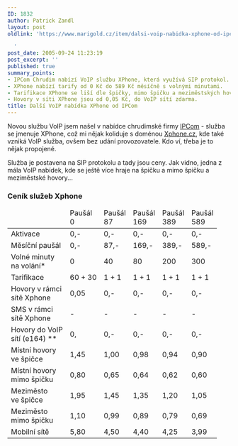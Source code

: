 ```yaml
---
ID: 1832
author: Patrick Zandl
layout: post
oldlink: 'https://www.marigold.cz/item/dalsi-voip-nabidka-xphone-od-ipcom

  '
post_date: 2005-09-24 11:23:19
post_excerpt: ''
published: true
summary_points:
- IPCom Chrudim nabízí VoIP službu XPhone, která využívá SIP protokol.
- XPhone nabízí tarify od 0 Kč do 589 Kč měsíčně s volnými minutami.
- Tarifikace XPhone se liší dle špičky, mimo špičku a meziměstských hovorů.
- Hovory v síti XPhone jsou od 0,05 Kč, do VoIP sítí zdarma.
title: Další VoIP nabídka XPhone od IPCom
---
```


<p>Novou službu VoIP jsem našel v nabídce chrudimské firmy <a href="http://www.ipcom.cz">IPCom</a> - služba se jmenuje XPhone, což mi nějak koliduje s doménou <a href="http://www.Xphone.cz">Xphone.cz</a>, kde také vzniká VoIP služba, ovšem bez udání provozovatele. Kdo ví, třeba je to nějak propojené. </p>

<p>Služba je postavena na SIP protokolu a tady jsou ceny. Jak vidno, jedna z mála VoIP nabídek, kde se ještě více hraje na špičku a mimo špičku a meziměstské hovory...</p>

<h3></a>Ceník služeb Xphone</h3>
	<table cellpadding="0" cellspacing="0" id="tarifPrehled">
						<thead>
							<tr>
								<td class="wFour tlBend">&nbsp;</td>
								<td class="wTwo">Paušál<br/>0</td>
								<td class="wTwo">Paušál<br/>87</td>
								<td class="wTwo">Paušál<br/>169</td>
								<td class="wTwo">Paušál<br/>389</td>
								<td class="wTwo trBend">Paušál<br/>589</td>
							</tr>
						</thead>
						<tbody>
							<tr class="emRow">
								<td class="firstCol">Aktivace</td>
								<td>0,-</td>
								<td>0,-</td>
								<td>0,-</td>
								<td>0,-</td>
								<td>0,-</td>
							</tr>
							<tr>
								<td class="firstCol">Měsíční paušál</td>
								<td>0,-</td>
								<td>87,-</td>
								<td>169,-</td>
								<td>389,-</td>
								<td>589,-</td>
							</tr>
							<tr class="emRow">
								<td class="firstCol">Volné minuty<br/>na volání*</td>
								<td>0</td>
								<td>40</td>
								<td>80</td>
								<td>200</td>
								<td>300</td>
							</tr>
							<tr>
								<td class="firstCol">Tarifikace</td>
								<td>60 + 30</td>
								<td>1 + 1</td>
								<td>1 + 1</td>
								<td>1 + 1</td>
								<td>1 + 1</td>
							</tr>
							<tr class="emRow">
								<td class="firstCol">Hovory v rámci<br/>sítě Xphone</td>
								<td>0,05</td>
								<td>0,-</td>
								<td>0,-</td>
								<td>0,-</td>
								<td>0,-</td>
							</tr>
							<tr>
								<td class="firstCol">SMS v rámci<br/>sítě Xphone</td>
								<td>-</td>
								<td>-</td>
								<td>-</td>
								<td>-</td>
								<td>-</td>
							</tr>
							<tr class="emRow">
								<td class="firstCol">Hovory do VoIP<br/>sítí (e164)&nbsp;**</td>
								<td>0,</td>
								<td>0,-</td>
								<td>0,-</td>
								<td>0,-</td>
								<td>0,-</td>
							</tr>
							<tr>
								<td class="firstCol">Místní hovory<br/>ve špičce</td>
								<td>1,45</td>
								<td>1,00</td>
								<td>0,98</td>
								<td>0,94</td>
								<td>0,90</td>
							</tr>
							<tr class="emRow">
								<td class="firstCol">Místní hovory<br/>mimo špičku</td>
								<td>0,80</td>
								<td>0,65</td>
								<td>0,64</td>
								<td>0,62</td>
								<td>0,60</td>
							</tr>
							<tr>
								<td class="firstCol">Meziměsto<br/>ve špičce</td>
								<td>1,95</td>
								<td>1,45</td>
								<td>1,35</td>
								<td>1,20</td>
								<td>1,05</td>
							</tr>
							<tr class="emRow">
								<td class="firstCol">Meziměsto<br/>mimo špičku</td>
								<td>1,10</td>
								<td>0,99</td>
								<td>0,89</td>
								<td>0,79</td>
								<td>0,69</td>
							</tr>
							<tr>
								<td class="firstCol">Mobilní sítě</td>
								<td>5,80</td>
								<td>4,50</td>
								<td>4,40</td>
								<td>4,25</td>
								<td>3,99</td>
							</tr>
</table>